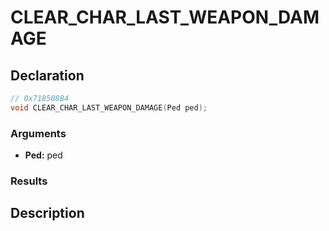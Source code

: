 # CLEAR_CHAR_LAST_WEAPON_DAMAGE

## Declaration
```cpp
// 0x718508B4
void CLEAR_CHAR_LAST_WEAPON_DAMAGE(Ped ped);
```

### Arguments
- **Ped:** ped

### Results

## Description
